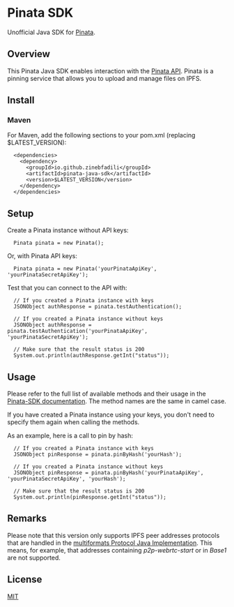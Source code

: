 # Pinata SDK

Unofficial Java SDK for [Pinata](https://pinata.cloud).

## Overview

This Pinata Java SDK enables interaction with the [Pinata API](https://pinata.cloud/documentation#GettingStarted).
Pinata is a pinning service that allows you to upload and manage files on IPFS.

## Install

### Maven

For Maven, add the following sections to your pom.xml (replacing $LATEST_VERSION):
```
  <dependencies>
    <dependency>
      <groupId>io.github.zinebfadili</groupId>
      <artifactId>pinata-java-sdk</artifactId>
      <version>$LATEST_VERSION</version>
    </dependency>
  </dependencies>
```

## Setup

Create a Pinata instance without API keys:
```
  Pinata pinata = new Pinata();
```
Or, with Pinata API keys:
```
  Pinata pinata = new Pinata('yourPinataApiKey', 'yourPinataSecretApiKey');
```
Test that you can connect to the API with:
```
  // If you created a Pinata instance with keys
  JSONObject authResponse = pinata.testAuthentication();
  
  // If you created a Pinata instance without keys
  JSONObject authResponse = pinata.testAuthentication('yourPinataApiKey', 'yourPinataSecretApiKey');
  
  // Make sure that the result status is 200
  System.out.println(authResponse.getInt("status"));
```
## Usage

Please refer to the full list of available methods and their usage in the [Pinata-SDK documentation](https://github.com/PinataCloud/Pinata-SDK/blob/master/README.md). The method names are the same in camel case.

If you have created a Pinata instance using your keys, you don't need to specify them again when calling the methods.

As an example, here is a call to pin by hash:

```
  // If you created a Pinata instance with keys
  JSONObject pinResponse = pinata.pinByHash('yourHash');
  
  // If you created a Pinata instance without keys
  JSONObject pinResponse = pinata.pinByHash('yourPinataApiKey', 'yourPinataSecretApiKey', 'yourHash');
  
  // Make sure that the result status is 200
  System.out.println(pinResponse.getInt("status"));
```

## Remarks

Please note that this version only supports IPFS peer addresses protocols that are handled in the [multiformats Protocol Java Implementation](https://github.com/multiformats/java-multiaddr).
This means, for example, that addresses containing *p2p-webrtc-start* or in *Base1* are not supported.

## License

[MIT](LICENSE)